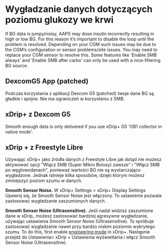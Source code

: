 # Wygładzanie danych dotyczących poziomu glukozy we krwi

If BG data is jumpy/noisy, AAPS may dose insulin incorrectly resulting in high or low BG. For this reason it’s important to disable the loop until the problem is resolved. Depending on your CGM such issues may be due to the CGM’s configuration or sensor problems/site issues. You may need to replace your CGM sensor to resolve this. Some features like 'Enable SMB always' and 'Enable SMB after carbs' can only be used with a nice-filtering BG source.

## DexcomG5 App (patched)

Podczas korzystania z aplikacji Dexcom G5 (patched) twoje dane BG są gładkie i spójne. Nie ma ograniczeń w korzystaniu z SMB.

## xDrip+ z Dexcom G5

Smooth enough data is only delivered if you use xDrip+ G5 'OB1 collector in native mode'.

## xDrip + z Freestyle Libre

Używając xDrip+ jako źródła danych z Freestyle Libre jak dotąd nie możesz aktywować opcji "Wlącz SMB (Super Mikro Bolusy) zawsze" i "Włącz SMB po węglowodanach", ponieważ wartości BG nie są wystarczająco wygładzone. Jednak istnieje kilka sposobów, dzięki którym możesz zmniejszyć poziom szumu w danych.

**Smooth Sensor Noise.** W xDrip+ Settings > xDrip+ Display Settings Upewnij się, że Smooth Sensor Noise jest włączony. To ustawienie pozwala zastosować wygładzanie zaszumionych danych.

**Smooth Sensor Noise (Ultrasensitive).** Jeśli nadal widzisz zaszumione dane w xDrip_ możesz zastosować bardziej agresywne wygładzanie, używając ustawienia Smooth Sensor Noise (Ultrasensitive). To spróbuje zastosować wygładzanie nawet przy bardzo niskim poziomie wykrytego szumu. To do this, first enable [engineering mode](Enabling-Engineering-Mode-in-xDrip.md) in xDrip+. Następnie przejdź do Ustawienia> xDrip + Ustawienia wyświetlania i włącz Smooth Sensor Noise (Ultrasensitive).